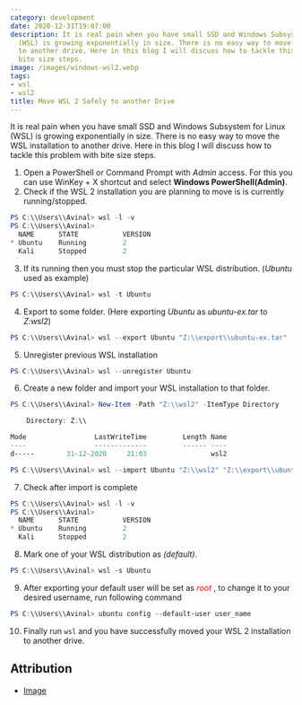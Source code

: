 ```yaml
---
category: development
date: 2020-12-31T19:07:00
description: It is real pain when you have small SSD and Windows Subsystem for Linux
  (WSL) is growing exponentially in size. There is no easy way to move the WSL installation
  to another drive. Here in this blog I will discuss how to tackle this problem with
  bite size steps.
image: /images/windows-wsl2.webp
tags:
- wsl
- wsl2
title: Move WSL 2 Safely to another Drive
---
```


It is real pain when you have small SSD and Windows Subsystem for Linux
(WSL) is growing exponentially in size. There is no easy way to move the
WSL installation to another drive. Here in this blog I will discuss how
to tackle this problem with bite size steps.

1. Open a PowerShell or Command Prompt with *Admin* access. For this you can
use WinKey + X shortcut and select **Windows PowerShell(Admin)**.
2. Check if the WSL 2 installation you are planning to move is is
currently running/stopped.

```powershell
PS C:\\Users\\Avinal> wsl -l -v
PS C:\\Users\\Avinal>
  NAME      STATE           VERSION
* Ubuntu    Running         2
  Kali      Stopped         2
```

3. If its running then you must stop the particular WSL distribution.
(*Ubuntu* used as example)

```powershell
PS C:\\Users\\Avinal> wsl -t Ubuntu
```

4. Export to some folder. (Here exporting *Ubuntu* as *ubuntu-ex.tar*
    to *Z:wsl2*)

```powershell
PS C:\\Users\\Avinal> wsl --export Ubuntu "Z:\\export\\ubuntu-ex.tar"
```

5. Unregister previous WSL installation

```powershell
PS C:\\Users\\Avinal> wsl --unregister Ubuntu
```

6. Create a new folder and import your WSL installation to that folder.

```powershell
PS C:\\Users\\Avinal> New-Item -Path "Z:\\wsl2" -ItemType Directory

    Directory: Z:\\

Mode                 LastWriteTime         Length Name
----                 -------------         ------ ----
d-----        31-12-2020     21:03                wsl2

PS C:\\Users\\Avinal> wsl --import Ubuntu "Z:\\wsl2" "Z:\\export\\ubuntu-ex.tar"
```

7. Check after import is complete

```powershell
PS C:\\Users\\Avinal> wsl -l -v
PS C:\\Users\\Avinal>
  NAME      STATE           VERSION
* Ubuntu    Running         2
  Kali      Stopped         2
```

8. Mark one of your WSL distribution as *(default)*.

```powershell
PS C:\\Users\\Avinal> wsl -s Ubuntu
```

9. After exporting your default user will be set as
    <i style="color:red">root</i> , to change it to your desired
    username, run following command

```powershell
PS C:\\Users\\Avinal> ubuntu config --default-user user_name
```

10. Finally run `wsl` and you have successfully moved your WSL 2
    installation to another drive.

## Attribution

- [Image](https://www.atwix.com/magento/magento-2-with-docker-for-windows-and-wsl-2/)
